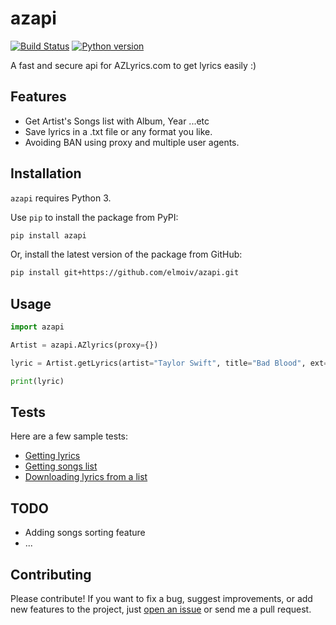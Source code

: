 # azapi
[![Build Status](https://api.travis-ci.org/elmoiv/azapi.svg?branch=master)](https://travis-ci.org/elmoiv/azapi)
[![Python version](https://img.shields.io/badge/python-3.x-brightgreen.svg)](https://pypi.org/project/azapi/)

A fast and secure api for AZLyrics.com to get lyrics easily :)


## Features
- Get Artist's Songs list with Album, Year ...etc
- Save lyrics in a .txt file or any format you like.
- Avoiding BAN using proxy and multiple user agents.

## Installation
`azapi` requires Python 3.

Use `pip` to install the package from PyPI:

```bash
pip install azapi
```

Or, install the latest version of the package from GitHub:

```bash
pip install git+https://github.com/elmoiv/azapi.git
```
## Usage
```python
import azapi

Artist = azapi.AZlyrics(proxy={})

lyric = Artist.getLyrics(artist="Taylor Swift", title="Bad Blood", ext="lrc", save=Fasle)

print(lyric)
```

## Tests
Here are a few sample tests:

* [Getting lyrics](https://github.com/elmoiv/azapi/tree/master/tests/test1.py)
* [Getting songs list](https://github.com/elmoiv/azapi/tree/master/tests/test2.py)
* [Downloading lyrics from a list](https://github.com/elmoiv/azapi/tree/master/tests/test3.py)

## TODO
* Adding songs sorting feature
* ...

## Contributing
Please contribute! If you want to fix a bug, suggest improvements, or add new features to the project, just [open an issue](https://github.com/elmoiv/azapi/issues) or send me a pull request.
